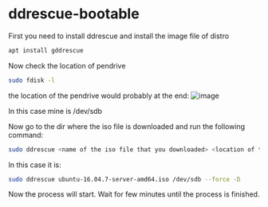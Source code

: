# ddrescue-bootable

First you need to install ddrescue and install the image file of distro

```bash
apt install gddrescue
```
Now check the location of pendrive
```bash
sudo fdisk -l
```
the location of the pendrive would probably at the end:
![image](https://user-images.githubusercontent.com/95766110/200100691-d937cf33-56b4-40d9-9c9f-0c2c1d3a7d3f.png)

In this case mine is /dev/sdb

Now go to the dir where the iso file is downloaded and run the following command:
```bash
sudo ddrescue <name of the iso file that you downloaded> <location of the pendrive> --force -D
```
In this case it is:
```bash
sudo ddrescue ubuntu-16.04.7-server-amd64.iso /dev/sdb --force -D
```
Now the process will start.
Wait for few minutes until the process is finished.
